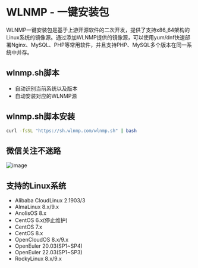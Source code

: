 # WLNMP - 一键安装包

WLNMP一键安装包是基于上游开源软件的二次开发，提供了支持x86_64架构的Linux系统的镜像源。通过添加WLNMP提供的镜像源，可以使用yum/dnf快速部署Nginx、MySQL、PHP等常用软件，并且支持PHP、MySQL多个版本在同一系统中并存。

## wlnmp.sh脚本

- 自动识别当前系统以及版本
- 自动安装对应的WLNMP源

## wlnmp.sh脚本安装

```bash
curl -fsSL "https://sh.wlnmp.com/wlnmp.sh" | bash
```
## 微信关注不迷路

![image](https://github.com/wlnmp/wlnmp/assets/46343402/0a019528-65e5-4677-8083-1a560afc1d29)


## 支持的Linux系统

- Alibaba CloudLinux 2.1903/3
- AlmaLinux 8.x/9.x
- AnolisOS 8.x
- CentOS 6.x(停止维护)
- CentOS 7.x
- CentOS 8.x
- OpenCloudOS 8.x/9.x
- OpenEuler 20.03(SP1~SP4)
- OpenEuler 22.03(SP1~SP3)
- RockyLinux 8.x/9.x


